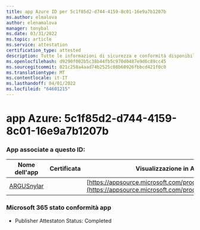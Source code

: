 ```yaml
---
title: app Azure ID per 5c1f85d2-d744-4159-8c01-16e9a7b1207b
ms.author: elmalova
author: elenamalova
manager: tonybal
ms.date: 03/31/2022
ms.topic: article
ms.service: attestation
certification_type: attested
description: Tutte le informazioni di sicurezza e conformità disponibili per 5c1f85d2-d744-4159-8c01-16e9a7b1207b.
ms.openlocfilehash: d9290f002b5c38b44fb5c970d0487e9d6c89cc45
ms.sourcegitcommit: 021c258a4aad74b2525c08b60926fbbcd421f0c0
ms.translationtype: MT
ms.contentlocale: it-IT
ms.lasthandoff: 04/01/2022
ms.locfileid: "64601215"
---
```

# <a name="azure-app-id-5c1f85d2-d744-4159-8c01-16e9a7b1207b"></a>app Azure: 5c1f85d2-d744-4159-8c01-16e9a7b1207b


### <a name="apps-associated-with-this-id"></a>App associate a questo ID:
| **Nome dell'app** | **Certificata** | **Visualizzazione in AppSource** |
|--------------|---------------|-----------------------|
| [ARGUSnylar](../forward/WA200003186.md) |  | [https://appsource.microsoft.com/product/office/WA200003186](https://appsource.microsoft.com/product/office/WA200003186) |

### <a name="microsoft-365-app-compliance-status"></a>Microsoft 365 stato conformità app
- Publisher Attestaton Status: Completed
